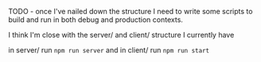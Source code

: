 TODO - once I've nailed down the structure I need to write some scripts to build and run in both debug and production contexts.

I think I'm close with the server/ and client/ structure I currently have

in server/ run `npm run server` and in client/ run `npm run start`
